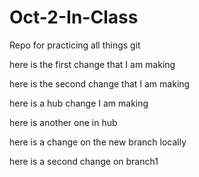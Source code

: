 # Oct-2-In-Class
Repo for practicing all things git 

here is the first change that I am making 


here is the second change that I am making 

here is a hub change I am making 

here is another one in hub

here is a change on the new branch locally

here is a second change on branch1